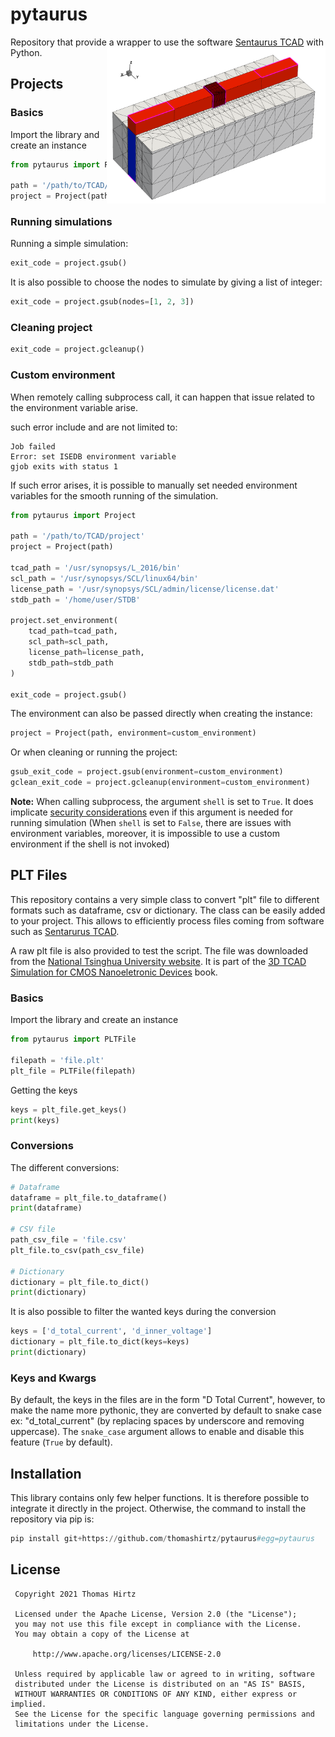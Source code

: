 # pytaurus
Repository that provide a wrapper to use the software [Sentaurus TCAD](www.synopsys.com) with Python. <img align="right" width="350"  src="finfet.png"> 


## Projects

### Basics
Import the library and create an instance
```python
from pytaurus import Project

path = '/path/to/TCAD/project'
project = Project(path)
```

### Running simulations
Running a simple simulation:
```python
exit_code = project.gsub()
```

It is also possible to choose the nodes to simulate by giving a list of integer:
```python
exit_code = project.gsub(nodes=[1, 2, 3])
```

### Cleaning project
```python
exit_code = project.gcleanup()
```

### Custom environment
When remotely calling subprocess call, it can happen that issue related to the environment variable arise. 

such error include and are not limited to:
```
Job failed
Error: set ISEDB environment variable 
gjob exits with status 1
```

If such error arises, it is possible to manually set needed environment variables for the smooth running of the 
simulation.
```python
from pytaurus import Project

path = '/path/to/TCAD/project'
project = Project(path)

tcad_path = '/usr/synopsys/L_2016/bin'
scl_path = '/usr/synopsys/SCL/linux64/bin'
license_path = '/usr/synopsys/SCL/admin/license/license.dat'
stdb_path = '/home/user/STDB'

project.set_environment(
    tcad_path=tcad_path,
    scl_path=scl_path, 
    license_path=license_path, 
    stdb_path=stdb_path
)
                        
exit_code = project.gsub()
```
The environment can also be passed directly when creating the instance:
```python
project = Project(path, environment=custom_environment)
```
Or when cleaning or running the project:
```python
gsub_exit_code = project.gsub(environment=custom_environment)
gclean_exit_code = project.gcleanup(environment=custom_environment)
```

**Note:** When calling subprocess, the argument `shell` is set to `True`. It does implicate [security considerations](https://docs.python.org/3/library/subprocess.html#security-considerations)
even if this argument is needed for running simulation (When `shell` is set to `False`, there are issues with environment variables, moreover, it is impossible to use a custom environment if the shell is not invoked)

## PLT Files
This repository contains a very simple class to convert "plt" file to different formats such as dataframe, csv or dictionary. The class can be easily added to your project. This allows to efficiently process files coming from software such as [Sentarurus TCAD](www.synopsys.com). 

A raw plt file is also provided to test the script. The file was downloaded from the [National Tsinghua University website](http://semiconductorlab.iwopop.com/). It is part of the [3D TCAD Simulation for CMOS Nanoeletronic Devices](https://www.springer.com/gp/book/9789811030659) book.

### Basics
Import the library and create an instance
```python
from pytaurus import PLTFile

filepath = 'file.plt'
plt_file = PLTFile(filepath)
```
Getting the keys
```python
keys = plt_file.get_keys()
print(keys)
```

### Conversions
The different conversions:
```python
# Dataframe
dataframe = plt_file.to_dataframe()
print(dataframe)

# CSV file
path_csv_file = 'file.csv'
plt_file.to_csv(path_csv_file)

# Dictionary 
dictionary = plt_file.to_dict()
print(dictionary)
```

It is also possible to filter the wanted keys during the conversion
```python
keys = ['d_total_current', 'd_inner_voltage']
dictionary = plt_file.to_dict(keys=keys)
print(dictionary)
```

### Keys and Kwargs
By default, the keys in the files are in the form "D Total Current", however, to make the name more pythonic, they are converted by default to snake case ex: "d_total_current" (by replacing spaces by underscore and removing uppercase). The `snake_case` argument allows to enable and disable this feature (`True` by default).

## Installation
This library contains only few helper functions. It is therefore possible to integrate it directly in the project. 
Otherwise, the command to install the repository via pip is:
```python
pip install git+https://github.com/thomashirtz/pytaurus#egg=pytaurus
```

## License

     Copyright 2021 Thomas Hirtz

     Licensed under the Apache License, Version 2.0 (the "License");
     you may not use this file except in compliance with the License.
     You may obtain a copy of the License at

         http://www.apache.org/licenses/LICENSE-2.0

     Unless required by applicable law or agreed to in writing, software
     distributed under the License is distributed on an "AS IS" BASIS,
     WITHOUT WARRANTIES OR CONDITIONS OF ANY KIND, either express or implied.
     See the License for the specific language governing permissions and
     limitations under the License.


